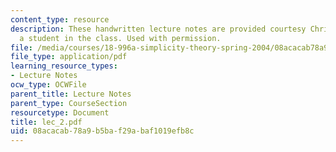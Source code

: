 ```yaml
---
content_type: resource
description: These handwritten lecture notes are provided courtesy Christina Goddard,
  a student in the class. Used with permission.
file: /media/courses/18-996a-simplicity-theory-spring-2004/08acacab78a9b5baf29abaf1019efb8c_lec_2.pdf
file_type: application/pdf
learning_resource_types:
- Lecture Notes
ocw_type: OCWFile
parent_title: Lecture Notes
parent_type: CourseSection
resourcetype: Document
title: lec_2.pdf
uid: 08acacab-78a9-b5ba-f29a-baf1019efb8c
---
```

